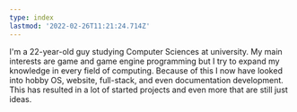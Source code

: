 ```yaml
---
type: index
lastmod: '2022-02-26T11:21:24.714Z'
---
```


I'm a 22-year-old guy studying Computer Sciences at university.
My main interests are game and game engine programming but I try to expand my knowledge in every field of computing.
Because of this I now have looked into hobby OS, website, full-stack, and even documentation development. This has resulted in a lot of started projects and even more that are still just ideas.
